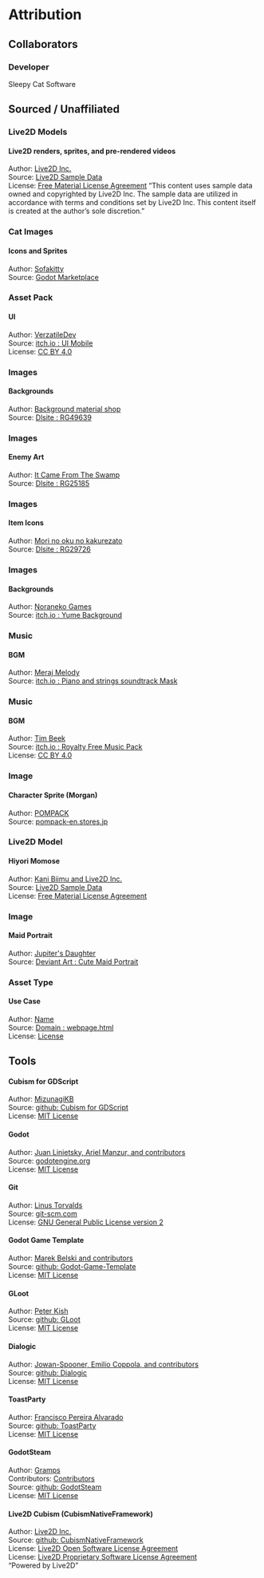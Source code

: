 # Attribution
## Collaborators

### Developer
Sleepy Cat Software

## Sourced / Unaffiliated
### Live2D Models
#### Live2D renders, sprites, and pre-rendered videos
Author: [Live2D Inc.](https://www.live2d.com/en/)  
Source: [Live2D Sample Data](https://www.live2d.com/en/learn/sample/)  
License: [Free Material License Agreement](https://www.live2d.jp/en/terms/free-material-license-agreement/)
“This content uses sample data owned and copyrighted by Live2D Inc. The sample data are utilized in accordance with terms and conditions set by Live2D Inc. This content itself is created at the author’s sole discretion.”

### Cat Images
#### Icons and Sprites
Author: [Sofakitty](https://godotmarketplace.com/publisher/sofakitty/)  
Source: [Godot Marketplace](https://godotmarketplace.com/publisher/sofakitty/)

### Asset Pack
#### UI
Author: [VerzatileDev](https://www.verzatiledev.com/store/)  
Source: [itch.io : UI Mobile](https://verzatiledev.itch.io/ui-mobile)  
License: [CC BY 4.0](https://verzatiledev.itch.io/license)

### Images
#### Backgrounds
Author: [Background material shop](https://www.dlsite.com/home/circle/profile/=/maker_id/RG49639.html/?locale=en_US)  
Source: [Dlsite : RG49639](https://www.dlsite.com/home/circle/profile/=/maker_id/RG49639.html/?locale=en_US)  

### Images
#### Enemy Art
Author: [It Came From The Swamp](http://kb147.web.fc2.com/)  
Source: [Dlsite : RG25185](https://www.dlsite.com/home/circle/profile/=/maker_id/RG25185.html/?locale=en_US)  

### Images
#### Item Icons
Author: [Mori no oku no kakurezato](https://www.dlsite.com/home/circle/profile/=/maker_id/RG29726.html/?locale=en_US)  
Source: [Dlsite : RG29726](https://www.dlsite.com/home/circle/profile/=/maker_id/RG29726.html/?locale=en_US)  

### Images
#### Backgrounds
Author: [Noraneko Games](https://noranekogames.itch.io/)  
Source: [itch.io : Yume Background](https://noranekogames.itch.io/yumebackground)  

### Music
#### BGM
Author: [Meraj Melody](https://meraj-melody.itch.io/)  
Source: [itch.io : Piano and strings soundtrack Mask](https://meraj-melody.itch.io/piano-mask-beautiful-piano-loop)  

### Music
#### BGM
Author: [Tim Beek](http://timbeek.com/)  
Source: [itch.io : Royalty Free Music Pack](https://timbeek.itch.io/royalty-free-music-pack)  
License: [CC BY 4.0](https://creativecommons.org/licenses/by/4.0/)

### Image
#### Character Sprite (Morgan)
Author: [POMPACK](https://pompack-en.stores.jp/about)  
Source: [pompack-en.stores.jp](https://pompack-en.stores.jp/)  

### Live2D Model
#### Hiyori Momose
Author: [Kani Biimu and Live2D Inc.](https://x.com/kani_biimu)  
Source: [Live2D Sample Data](https://www.live2d.com/en/learn/sample/)  
License: [Free Material License Agreement](https://www.live2d.jp/en/terms/free-material-license-agreement/)

### Image
#### Maid Portrait
Author: [Jupiter's Daughter](https://www.deviantart.com/jupiterssdaughter)  
Source: [Deviant Art : Cute Maid Portrait](https://www.deviantart.com/jupiterssdaughter/art/Cute-Maid-Portrait-Free-to-Use-640828463)  

### Asset Type
#### Use Case
Author: [Name]()  
Source: [Domain : webpage.html]()  
License: [License]()

## Tools
#### Cubism for GDScript
Author: [MizunagiKB](https://github.com/MizunagiKB)  
Source: [github: Cubism for GDScript](https://github.com/MizunagiKB/gd_cubism)  
License: [MIT License](https://github.com/MizunagiKB/gd_cubism/blob/main/LICENSE.en.adoc)  

#### Godot
Author: [Juan Linietsky, Ariel Manzur, and contributors](https://godotengine.org/contact)  
Source: [godotengine.org](https://godotengine.org/)  
License: [MIT License](https://github.com/godotengine/godot/blob/master/LICENSE.txt) 

#### Git
Author: [Linus Torvalds](https://github.com/torvalds)  
Source: [git-scm.com](https://git-scm.com/downloads)  
License: [GNU General Public License version 2](https://opensource.org/licenses/GPL-2.0)

#### Godot Game Template
Author: [Marek Belski and contributors](https://github.com/Maaack/Godot-Game-Template/graphs/contributors)  
Source: [github: Godot-Game-Template](https://github.com/Maaack/Godot-Game-Template)  
License: [MIT License](https://github.com/Maaack/Godot-Game-Template/blob/main/LICENSE.txt)  

#### GLoot
Author: [Peter Kish](https://github.com/peter-kish)  
Source: [github: GLoot](https://github.com/peter-kish/gloot)  
License: [MIT License](https://github.com/peter-kish/gloot/blob/master/LICENSE)  

#### Dialogic
Author: [Jowan-Spooner, Emilio Coppola, and contributors](https://github.com/dialogic-godot/dialogic?tab=readme-ov-file#credits)  
Source: [github: Dialogic](https://github.com/dialogic-godot/dialogic)  
License: [MIT License](https://github.com/dialogic-godot/dialogic/blob/main/LICENSE)  

#### ToastParty
Author: [Francisco Pereira Alvarado](https://github.com/godot-journey-adventures)  
Source: [github: ToastParty](https://github.com/godot-journey-adventures/toastparty/tree/main)  
License: [MIT License](https://github.com/godot-journey-adventures/toastparty/blob/main/LICENSE)  

#### GodotSteam
Author: [Gramps](https://github.com/Gramps)  
Contributors: [Contributors](https://godotsteam.com/contribute/contributors/)  
Source: [github: GodotSteam](https://github.com/GodotSteam/GodotSteam)  
License: [MIT License](https://github.com/GodotSteam/GodotSteam/blob/godot4/license.txt)  

#### Live2D Cubism (CubismNativeFramework)
Author: [Live2D Inc.](https://www.live2d.com/en/)  
Source: [github: CubismNativeFramework](https://github.com/Live2D/CubismNativeFramework)  
License: [Live2D Open Software License Agreement](https://www.live2d.com/eula/live2d-open-software-license-agreement_en.html)  
License: [Live2D Proprietary Software License Agreement](https://www.live2d.com/eula/live2d-proprietary-software-license-agreement_en.html)  
“Powered by Live2D”
